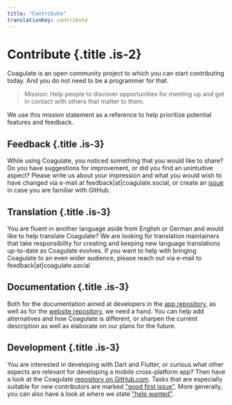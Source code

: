 ```yaml
---
title: "Contribute"
translationKey: contribute
---
```


# Contribute {.title .is-2}

Coagulate is an open community project to which you can start contributing today.
And you do not need to be a programmer for that.

> Mission: Help people to discover opportunities for meeting up and get in contact with others that matter to them.

We use this mission statement as a reference to help prioritize potential features and feedback.


## Feedback {.title .is-3}

While using Coagulate, you noticed something that you would like to share?
Do you have suggestions for improvement, or did you find an unintuitive aspect?
Please write us about your impression and what you would wish to have changed via e-mail at feedback|at|coagulate.social, or create an [issue](https://github.com/LGro/coagulate/issues/new) in case you are familiar with GitHub.


## Translation {.title .is-3}

You are fluent in another language aside from English or German and would like to help translate Coagulate?
We are looking for translation maintainers that take responsibility for creating and keeping new language translations up-to-date as Coagulate evolves.
If you want to help with bringing Coagulate to an even wider audience, please reach out via e-mail to feedback|at|coagulate.social


## Documentation {.title .is-3}

Both for the documentation aimed at developers in the [app repository](https://github.com/LGro/coagulate), as well as for the [website repository](https://github.com/LGro/coagulate.social/issues/new), we need a hand.
You can help add alternatives and how Coagulate is different, or sharpen the current description as well as elaborate on our plans for the future.


## Development {.title .is-3}

You are interested in developing with Dart and Flutter, or curious what other aspects are relevant for developing a mobile cross-platform app?
Then have a look at the Coagulate [repository on GitHub.com](https://github.com/LGro/coagulate).
Tasks that are especially suitable for new contributors are marked ["good first issue"](https://github.com/LGro/coagulate/issues?q=is%3Aissue+is%3Aopen+label%3A%22good+first+issue%22).
More generally, you can also have a look at where we state ["help wanted"](https://github.com/LGro/coagulate/issues?q=is%3Aissue+is%3Aopen+label%3A%22help+wanted%22).

